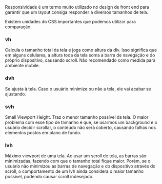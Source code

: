 Responsividade é um termo muito utilizado no design de front end para garantir que um layout consiga responder a diversos tamanhos de tela.

Existem unidades do CSS importantes que podemos utilizar para comparação.

### vh
Calcula o tamanho total da tela e joga como altura da div. Isso significa que em alguns celulares, a altura toda da tela soma a barra de navegação e do próprio dispositivo, causando scroll. Não recomendado como medida para ambiente mobile.
### dvh

Se ajusta à tela. Caso o usuário minimize ou não a tela, ele vai acabar se ajustando.

### svh

Small Viewport Height. Traz o menor tamanho possível da tela. O maior problema com esse tipo de tamanho é que, se usarmos um background e o usuário decidir scrollar, o conteúdo não será coberto, causando falhas nos elementos postos em plano de fundo.

### lvh

Máximo viewport de uma tela. Ao usar um scroll de tela, as barras são minimizadas, fazendo com que o tamanho total fique maior. Porém, se o usuário não minimizou as barras de navegação e do dispositivo através do scroll, o comportamento de um lvh ainda considera o maior tamanho possível, podendo causar scroll indesejado.